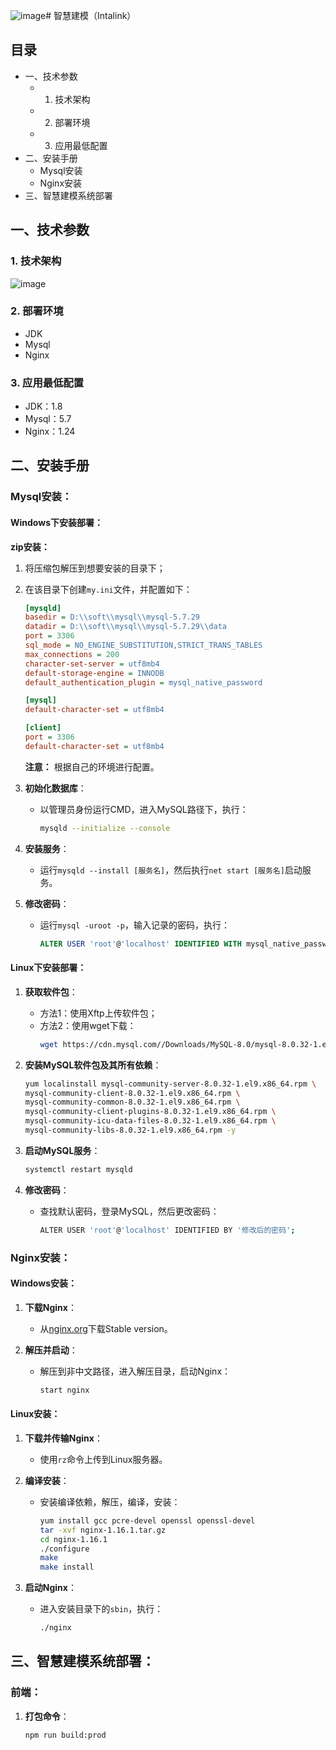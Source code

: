 ![image](https://github.com/YT-DATA/INTALINK/assets/162880729/ffde2c43-e005-4690-9584-db1a97d9fcc9)# 智慧建模（Intalink）

## 目录

- 一、技术参数
    - 1. 技术架构
    - 2. 部署环境
    - 3. 应用最低配置
- 二、安装手册
    - Mysql安装
    - Nginx安装
- 三、智慧建模系统部署

## 一、技术参数

### 1. 技术架构
![image](https://github.com/YT-DATA/INTALINK/assets/162880729/f3c50e8a-808a-4886-bebe-a0961cf4cec6)


### 2. 部署环境

- JDK
- Mysql
- Nginx

### 3. 应用最低配置

- JDK：1.8
- Mysql：5.7
- Nginx：1.24

## 二、安装手册

### Mysql安装：

#### Windows下安装部署：

**zip安装：**

1. 将压缩包解压到想要安装的目录下；
2. 在该目录下创建`my.ini`文件，并配置如下：

    ```ini
    [mysqld]
    basedir = D:\\soft\\mysql\\mysql-5.7.29
    datadir = D:\\soft\\mysql\\mysql-5.7.29\\data
    port = 3306
    sql_mode = NO_ENGINE_SUBSTITUTION,STRICT_TRANS_TABLES 
    max_connections = 200
    character-set-server = utf8mb4
    default-storage-engine = INNODB
    default_authentication_plugin = mysql_native_password

    [mysql]
    default-character-set = utf8mb4

    [client]
    port = 3306
    default-character-set = utf8mb4
    ```

   **注意：** 根据自己的环境进行配置。

3. **初始化数据库**：
    - 以管理员身份运行CMD，进入MySQL路径下，执行：
      ```bash
      mysqld --initialize --console
      ```

4. **安装服务**：
    - 运行`mysqld --install [服务名]`，然后执行`net start [服务名]`启动服务。

5. **修改密码**：
    - 运行`mysql -uroot -p`，输入记录的密码，执行：
      ```sql
      ALTER USER 'root'@'localhost' IDENTIFIED WITH mysql_native_password BY '你的密码';
      ```

#### Linux下安装部署：

1. **获取软件包**：
    - 方法1：使用Xftp上传软件包；
    - 方法2：使用wget下载：
      ```bash
      wget https://cdn.mysql.com//Downloads/MySQL-8.0/mysql-8.0.32-1.el9.x86_64.rpm-bundle.tar
      ```

2. **安装MySQL软件包及其所有依赖**：
    ```bash
    yum localinstall mysql-community-server-8.0.32-1.el9.x86_64.rpm \
    mysql-community-client-8.0.32-1.el9.x86_64.rpm \
    mysql-community-common-8.0.32-1.el9.x86_64.rpm \
    mysql-community-client-plugins-8.0.32-1.el9.x86_64.rpm \
    mysql-community-icu-data-files-8.0.32-1.el9.x86_64.rpm \
    mysql-community-libs-8.0.32-1.el9.x86_64.rpm -y
    ```

3. **启动MySQL服务**：
    ```bash
    systemctl restart mysqld
    ```

4. **修改密码**：
    - 查找默认密码，登录MySQL，然后更改密码：
      ```bash
      ALTER USER 'root'@'localhost' IDENTIFIED BY '修改后的密码';
      ```

### Nginx安装：

#### Windows安装：

1. **下载Nginx**：
    - 从[nginx.org](https://nginx.org/en/download.html)下载Stable version。

2. **解压并启动**：
    - 解压到非中文路径，进入解压目录，启动Nginx：
      ```bash
      start nginx
      ```

#### Linux安装：

1. **下载并传输Nginx**：
    - 使用`rz`命令上传到Linux服务器。

2. **编译安装**：
    - 安装编译依赖，解压，编译，安装：
      ```bash
      yum install gcc pcre-devel openssl openssl-devel
      tar -xvf nginx-1.16.1.tar.gz
      cd nginx-1.16.1
      ./configure
      make
      make install
      ```

3. **启动Nginx**：
    - 进入安装目录下的`sbin`，执行：
      ```bash
      ./nginx
      ```

## 三、智慧建模系统部署：

### 前端：

1. **打包命令**：
   ```bash
   npm run build:prod
